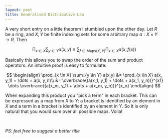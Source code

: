 ```yaml
---
layout: post
title: Generalised Distributive Law
---
```


A very short entry on a little theorem I stumbled upon the other day. Let $R$ be a ring, and $X,Y$ be finite indexing sets for some arbitrary map $a : X \times Y \to R$. Then

$$
  \prod_{x \in X} \sum_{y \in Y} a(x,y)
  \equiv
  \sum_{f \in \text{Maps}(X, Y)} \prod_{x \in X} a(x, f(x))
$$

Basically this allows you to swap the order of the sum and product operators. An intuitive proof is easy to formulate:

$$
\begin{align}
\prod_{x \in X} \sum_{y \in Y} a(x,y) &= \prod_{x \in X} a(x, y_1) + \dots + a(x, y_n)\\
&= \overbrace{(a(x_1, y_1) + \dots + a(x_1, y_n))}^{x1} \dots \overbrace{(a(x_m, y_1) + \dots + a(x_m, y_n))}^{x_n}
\end{align}
$$

When expanding this product you "pick a term" in each bracket. This can be expressed as a map from $X$ to $Y$: a bracket is identified by an element in $X$ and a term in a bracket is identified by an element in $Y$. So it is only natural that you would sum over all possible maps. Voila!

<br/>

*PS: feel free to suggest a better title*
